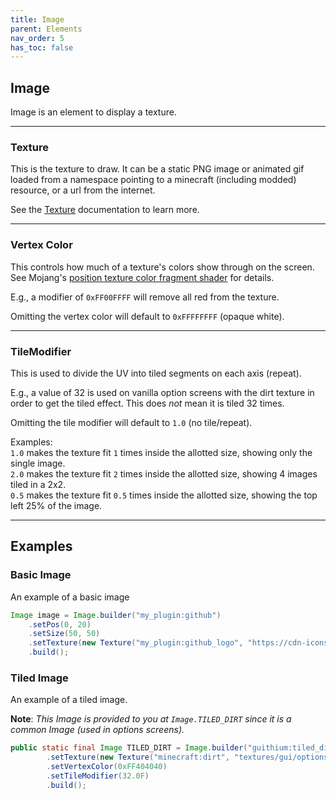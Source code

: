 ```yaml
---
title: Image
parent: Elements
nav_order: 5
has_toc: false
---
```


## Image

Image is an element to display a texture.

----

### Texture
This is the texture to draw. It can be a static PNG image or animated gif loaded from a namespace pointing to a minecraft (including modded) resource, or a url from the internet.

See the [Texture](../texture.html) documentation to learn more.

----

### Vertex Color
This controls how much of a texture's colors show through on the screen. See Mojang's [position texture color fragment shader](https://mcasset.cloud/1.19.2/assets/minecraft/shaders/core/position_tex_color.fsh) for details.

E.g., a modifier of `0xFF00FFFF` will remove all red from the texture.

Omitting the vertex color will default to `0xFFFFFFFF` (opaque white).

----

### TileModifier
This is used to divide the UV into tiled segments on each axis (repeat).

E.g., a value of 32 is used on vanilla option screens with the dirt texture in order to get the tiled effect. This does <em>not</em> mean it is tiled 32 times.

Omitting the tile modifier will default to `1.0` (no tile/repeat).

Examples:<br>
`1.0` makes the texture fit `1` times inside the allotted size, showing only the single image.<br>
`2.0` makes the texture fit `2` times inside the allotted size, showing 4 images tiled in a 2x2.<br>
`0.5` makes the texture fit `0.5` times inside the allotted size, showing the top left 25% of the image.

----

## Examples

### Basic Image
An example of a basic image
```java
Image image = Image.builder("my_plugin:github")
    .setPos(0, 20)
    .setSize(50, 50)
    .setTexture(new Texture("my_plugin:github_logo", "https://cdn-icons-png.flaticon.com/512/25/25231.png"))
    .build();
```

### Tiled Image
An example of a tiled image.

**Note**: *This Image is provided to you at `Image.TILED_DIRT` since it is a common Image (used in options screens).*
```java
public static final Image TILED_DIRT = Image.builder("guithium:tiled_dirt")
        .setTexture(new Texture("minecraft:dirt", "textures/gui/options_background.png"))
        .setVertexColor(0xFF404040)
        .setTileModifier(32.0F)
        .build();
```
